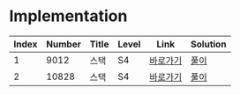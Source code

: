 # Implementation

| Index | Number | Title | Level | Link                                              | Solution                                                                                       |
| ----- | ------ | ----- | ----- | ------------------------------------------------- | ---------------------------------------------------------------------------------------------- |
| 1     | 9012   | 스택  | S4    | [바로가기](https://www.acmicpc.net/problem/9012)  | [풀이](https://github.com/constdreamcoder/backjoon-for-swift/blob/main/StackQueue/9012.swift)  |
| 2     | 10828  | 스택  | S4    | [바로가기](https://www.acmicpc.net/problem/10828) | [풀이](https://github.com/constdreamcoder/backjoon-for-swift/blob/main/StackQueue/10828.swift) |
